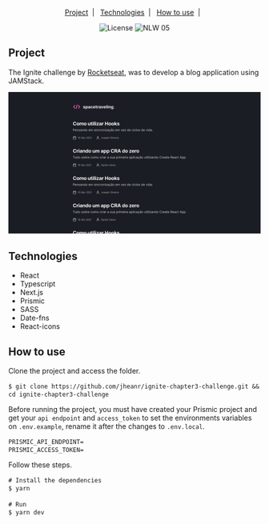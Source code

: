 <p align="center">
  <a href="#project">Project</a>&nbsp;&nbsp;|&nbsp;&nbsp;
  <a href="#technologies">Technologies</a>&nbsp;&nbsp;|&nbsp;&nbsp;
  <a href="#how-to-use">How to use</a>&nbsp;&nbsp;|&nbsp;&nbsp;
</p>

<p align="center">
  <img alt="License" src="https://img.shields.io/static/v1?label=license&message=MIT&color=32B768&labelColor=0A1033">

 <img src="https://img.shields.io/static/v1?label=NLW&message=05&color=32B768&labelColor=0A1033" alt="NLW 05" />
</p>

## Project

The Ignite challenge by [Rocketseat](https://rocketseat.com.br), was to develop a blog application using JAMStack.

![cover](.github/cover.png?style=flat)

## Technologies

- React
- Typescript
- Next.js
- Prismic
- SASS
- Date-fns
- React-icons

## How to use

Clone the project and access the folder.

```shell
$ git clone https://github.com/jheanr/ignite-chapter3-challenge.git && cd ignite-chapter3-challenge
```

Before running the project, you must have created your Prismic project and get your `api endpoint` and `access_token` to set the environments variables on `.env.example`, rename it after the changes to `.env.local`.

```shell
PRISMIC_API_ENDPOINT=
PRISMIC_ACCESS_TOKEN=
```

Follow these steps.

```shell
# Install the dependencies
$ yarn

# Run
$ yarn dev
```
